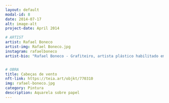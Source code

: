 ```yaml
---
layout: default
modal-id: 8
date: 2014-07-17
alt: image-alt
project-date: April 2014

# ARTIST
artist: Rafael Boneco
artist-img: Rafael Boneco.jpg
instagram: rafaelboneco
artist-bio: "Rafael Boneco - Grafiteiro, artista plástico habilitado em pintura pena escola guignard - uemg, integrante do Coletivo [IN.Graffiti], que desde o início de 2009 atua com intervenções , projetos e trabalhos onde o Graffiti tem expressividade cultural. Formado pelo núcleo de formação artística de Belo Horizonte, integrante também do Coletivo [Profissionais do Ramo] e agora [o rôdo coletivo] que, dentre outros projetos de moda, executou e criou a coleção da grife DASPU em 2008 e 2009."


# OBRA
title: Cabeças de vento
nft-link: https://teia.art/objkt/770310
img: rafael-boneco.jpg
category: Pintura
description: Aquarela sobre papel
---
```

